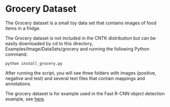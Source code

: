 # Grocery Dataset

The Grocery dataset is a small toy data set that contains images of food items in a fridge. 

The Grocery dataset is not included in the CNTK distribution but can be easily
downloaded by cd to this directory, Examples/Image/DataSets/grocery and running the following Python command:

`python install_grocery.py`

After running the script, you will see three folders with images (positive, negative and test) and several text files that contain mappings and annotations. 

The grocery dataset is for example used in the Fast R-CNN object detection example, see [here](https://github.com/Microsoft/CNTK/wiki/Object-Detection-using-Fast-R-CNN).
